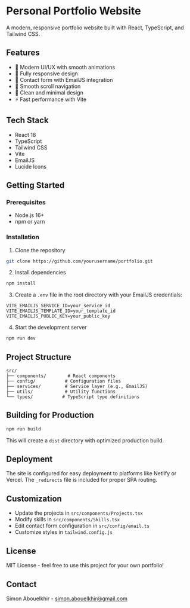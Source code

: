 # Personal Portfolio Website

A modern, responsive portfolio website built with React, TypeScript, and Tailwind CSS.

## Features

- 🎨 Modern UI/UX with smooth animations
- 📱 Fully responsive design
- 📧 Contact form with EmailJS integration
- 🎯 Smooth scroll navigation
- 🌙 Clean and minimal design
- ⚡ Fast performance with Vite

## Tech Stack

- React 18
- TypeScript
- Tailwind CSS
- Vite
- EmailJS
- Lucide Icons

## Getting Started

### Prerequisites

- Node.js 16+ 
- npm or yarn

### Installation

1. Clone the repository
```bash
git clone https://github.com/yourusername/portfolio.git
```

2. Install dependencies
```bash
npm install
```

3. Create a `.env` file in the root directory with your EmailJS credentials:
```env
VITE_EMAILJS_SERVICE_ID=your_service_id
VITE_EMAILJS_TEMPLATE_ID=your_template_id
VITE_EMAILJS_PUBLIC_KEY=your_public_key
```

4. Start the development server
```bash
npm run dev
```

## Project Structure

```
src/
├── components/        # React components
├── config/           # Configuration files
├── services/         # Service layer (e.g., EmailJS)
├── utils/            # Utility functions
└── types/           # TypeScript type definitions
```

## Building for Production

```bash
npm run build
```

This will create a `dist` directory with optimized production build.

## Deployment

The site is configured for easy deployment to platforms like Netlify or Vercel. The `_redirects` file is included for proper SPA routing.

## Customization

- Update the projects in `src/components/Projects.tsx`
- Modify skills in `src/components/Skills.tsx`
- Edit contact form configuration in `src/config/email.ts`
- Customize styles in `tailwind.config.js`

## License

MIT License - feel free to use this project for your own portfolio!

## Contact

Simon Abouelkhir - simon.abouelkhir@gmail.com
